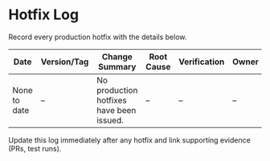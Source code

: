 # Hotfix Log

Record every production hotfix with the details below.

| Date | Version/Tag | Change Summary | Root Cause | Verification | Owner | Follow-up Actions |
|---|---|---|---|---|---|---|
| None to date | – | No production hotfixes have been issued. | – | – | – | Revisit once production releases begin. |

Update this log immediately after any hotfix and link supporting evidence (PRs, test runs).
